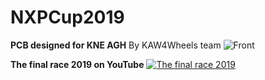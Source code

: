 # NXPCup2019
**PCB designed for KNE AGH**
By KAW4Wheels team
![Front](https://github.com/witek117/NXPCup2019/blob/master/img/front.jpg)

**The final race 2019 on YouTube**
[![The final race 2019](https://github.com/witek117/NXPCup2019/blob/master/img/KAW4Wheels.jpg)](https://youtu.be/Jyw4VU4L61c?t=3985 "The final race 2019")